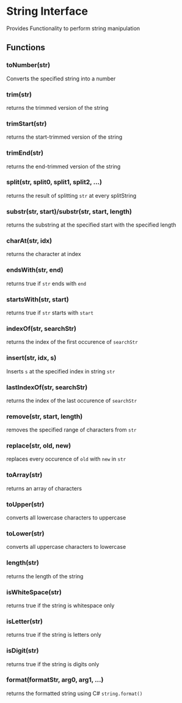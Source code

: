 # String Interface

Provides Functionality to perform string manipulation

## Functions

### toNumber(str)
Converts the specified string into a number

### trim(str)
returns the trimmed version of the string

### trimStart(str)
returns the start-trimmed version of the string

### trimEnd(str)
returns the end-trimmed version of the string

### split(str, split0, split1, split2, ...)
returns the result of splitting `str` at every splitString

### substr(str, start)/substr(str, start, length)
returns the substring at the specified start with the specified length

### charAt(str, idx)
returns the character at index

### endsWith(str, end)
returns true if `str` ends with `end`

### startsWith(str, start)
returns true if `str` starts with `start`

### indexOf(str, searchStr)
returns the index of the first occurence of `searchStr`

### insert(str, idx, s)
Inserts `s` at the specified index in string `str`

### lastIndexOf(str, searchStr)
returns the index of the last occurence of `searchStr`

### remove(str, start, length)
removes the specified range of characters from `str`

### replace(str, old, new)
replaces every occurence of `old` with `new` in `str`

### toArray(str)
returns an array of characters

### toUpper(str)
converts all lowercase characters to uppercase

### toLower(str)
converts all uppercase characters to lowercase

### length(str)
returns the length of the string

### isWhiteSpace(str)
returns true if the string is whitespace only

### isLetter(str)
returns true if the string is letters only

### isDigit(str)
returns true if the string is digits only

### format(formatStr, arg0, arg1, ...)
returns the formatted string using C# `string.format()`